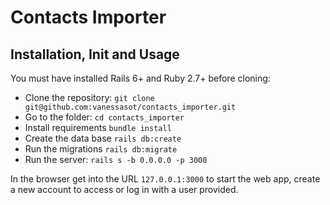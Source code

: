 # Contacts Importer

## Installation, Init and Usage
You must have installed Rails 6+ and Ruby 2.7+ before cloning:

* Clone the repository: `git clone git@github.com:vanessasot/contacts_importer.git`
* Go to the folder: `cd contacts_importer`
* Install requirements `bundle install`
* Create the data base `rails db:create`
* Run the migrations `rails db:migrate`
* Run the server: `rails s -b 0.0.0.0 -p 3000`

In the browser get into the URL `127.0.0.1:3000` to start the web app, create a new account to access or log in with a user provided.
